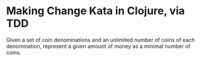 Making Change Kata in Clojure, via TDD
======================================

Given a set of coin denominations and an unlimited number of coins of each denomination, represent a given amount of money as a minimal number of coins.
